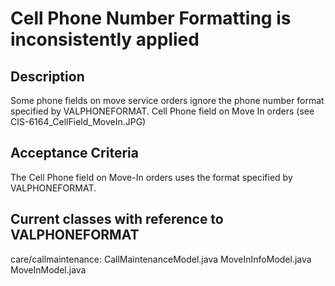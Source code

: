 # Cell Phone Number Formatting is inconsistently applied

## Description

Some phone fields on move service orders ignore the phone number format specified by VALPHONEFORMAT.
Cell Phone field on Move In orders (see CIS-6164_CellField_MoveIn.JPG)

## Acceptance Criteria

The Cell Phone field on Move-In orders uses the format specified by VALPHONEFORMAT.

## Current classes with reference to VALPHONEFORMAT

care/callmaintenance:
    CallMaintenanceModel.java
    MoveInInfoModel.java
    MoveInModel.java
